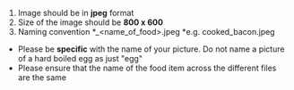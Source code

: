 1. Image should be in **jpeg** format
2. Size of the image should be **800 x 600**
3. Naming convention
*<doneness>_<name_of_food>.jpeg
   *e.g. cooked_bacon.jpeg
* Please be **specific** with the name of your picture.
   Do not name a picture of a hard boiled egg as just "egg"
* Please ensure that the name of the food item across the different files are the same
  
